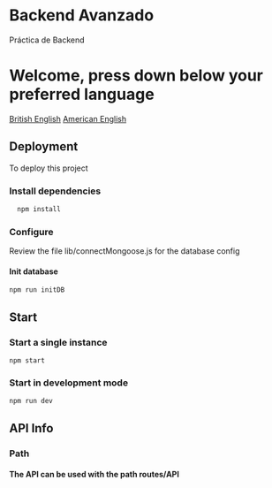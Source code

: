 
# Backend Avanzado

Práctica de Backend

# Welcome, press down below your preferred language

[British English](./Readme_en.md)
[American English](./Readme_en-US.md)



## Deployment

To deploy this project


### Install dependencies

```bash
  npm install
```

### Configure

Review the file lib/connectMongoose.js for the database config

#### Init database

```
npm run initDB
```

## Start

### Start a single instance

```
npm start
```

### Start in development mode

```
npm run dev
```

## API Info

### Path
#### The API can be used with the path routes/API